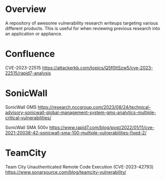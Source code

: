 # Overview

A repository of awesome vulnerability research writeups targeting various different products. This is useful for when reviewing previous research into an application or appliance.

# Confluence

CVE-2023-22515
https://attackerkb.com/topics/Q5f0ItSzw5/cve-2023-22515/rapid7-analysis

# SonicWall

SonicWall GMS
https://research.nccgroup.com/2023/08/24/technical-advisory-sonicwall-global-management-system-gms-analytics-multiple-critical-vulnerabilities/

SonicWall SMA 500v
https://www.rapid7.com/blog/post/2022/01/11/cve-2021-20038-42-sonicwall-sma-100-multiple-vulnerabilities-fixed-2/

# TeamCity

Team City Unauthenticated Remote Code Execution (CVE-2023-42793)
https://www.sonarsource.com/blog/teamcity-vulnerability/
